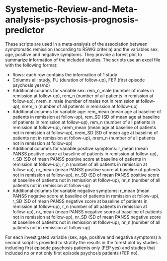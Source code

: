 # Systemetic-Review-and-Meta-analysis-psychosis-prognosis-predictor
These scripts are used in a meta-analysis of the association between symptomatic remission (according to RSWG criteria) and the variables sex, age, positive and negative symptoms. They provide a forest plot to summarize information of the included studies. 
The scripts use an excel file with the following format: 
- Rows: each row contains the information of 1 study 
- Columns all: study, FU (duration of follow-up), FEP (first episode psychosis yes/no)
- Additional columns for variable sex:  rem_n_male (number of males in remission at follow-up), rem_n (number of all patients in remission at follow-up), nrem_n_male (number of males not in remission at follow-up), nrem_n (number of all patients in remission at follow-up) 
- Additional columns for variable age: rem_mean (mean age at baseline of patients in remission at follow-up), rem_SD (SD of mean age at baseline of patients in remission at follow-up), rem_n (number of all patients in remission at follow-up), nrem_mean (mean age at baseline of patients not in remission at follow-up), nrem_SD (SD of mean age at baseline of patients not in remission at follow-up), nrem_n (number of all patients not in remission at follow-up)
- Additional columns for variable positive symptoms: r_mean (mean PANSS positive score at baseline of patients in remission at follow-up), r_SD (SD of mean PANSS positive score at baseline of patients in remission at follow-up), r_n (number of all patients in remission at follow-up), nr_mean (mean PANSS positive score at baseline of patients not in remission at follow-up), nr_SD (SD of mean PANSS positive score at baseline of patients not in remission at follow-up), nr_n (number of all patients not in remission at follow-up)
- Additional columns for variable negative symptoms: r_mean (mean PANSS negative score at baseline of patients in remission at follow-up), r_SD (SD of mean PANSS negative score at baseline of patients in remission at follow-up), r_n (number of all patients in remission at follow-up), nr_mean (mean PANSS negative score at baseline of patients not in remission at follow-up), nr_SD (SD of mean PANSS negative score at baseline of patients not in remission at follow-up), nr_n (number of all patients not in remission at follow-up)

For each investigated variable (sex, age, positive and negative symptoms) a second script is provided to stratify the results in the forest plot by studies including first episode psychosis patients only (FEP yes) and studies that included no or not only first episode psychosis patients (FEP no). 
